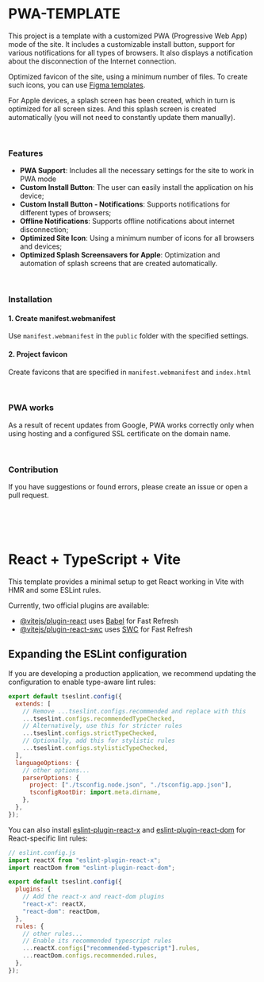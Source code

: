 # PWA-TEMPLATE

This project is a template with a customized PWA (Progressive Web App) mode of the site. It includes a customizable install button, support for various notifications for all types of browsers. It also displays a notification about the disconnection of the Internet connection.

Optimized favicon of the site, using a minimum number of files. To create such icons, you can use [Figma templates](https://www.figma.com/community/file/1380577671249157222/website-icon-adaptation).

For Apple devices, a splash screen has been created, which in turn is optimized for all screen sizes. And this splash screen is created automatically (you will not need to constantly update them manually).

<br />

### Features

- **PWA Support**: Includes all the necessary settings for the site to work in PWA mode
- **Custom Install Button**: The user can easily install the application on his device;
- **Custom Install Button - Notifications**: Supports notifications for different types of browsers;
- **Offline Notifications**: Supports offline notifications about internet disconnection;
- **Optimized Site Icon**: Using a minimum number of icons for all browsers and devices;
- **Optimized Splash Screensavers for Apple**: Optimization and automation of splash screens that are created automatically.

<br />

### Installation

#### 1. Create manifest.webmanifest

Use `manifest.webmanifest` in the `public` folder with the specified settings.

#### 2. Project favicon

Create favicons that are specified in `manifest.webmanifest` and `index.html`

<br />

### PWA works

As a result of recent updates from Google, PWA works correctly only when using hosting and a configured SSL certificate on the domain name.

<br />

### Contribution

If you have suggestions or found errors, please create an issue or open a pull request.

<br /><br /><br />

# React + TypeScript + Vite

This template provides a minimal setup to get React working in Vite with HMR and some ESLint rules.

Currently, two official plugins are available:

- [@vitejs/plugin-react](https://github.com/vitejs/vite-plugin-react/blob/main/packages/plugin-react/README.md) uses [Babel](https://babeljs.io/) for Fast Refresh
- [@vitejs/plugin-react-swc](https://github.com/vitejs/vite-plugin-react-swc) uses [SWC](https://swc.rs/) for Fast Refresh

## Expanding the ESLint configuration

If you are developing a production application, we recommend updating the configuration to enable type-aware lint rules:

```js
export default tseslint.config({
  extends: [
    // Remove ...tseslint.configs.recommended and replace with this
    ...tseslint.configs.recommendedTypeChecked,
    // Alternatively, use this for stricter rules
    ...tseslint.configs.strictTypeChecked,
    // Optionally, add this for stylistic rules
    ...tseslint.configs.stylisticTypeChecked,
  ],
  languageOptions: {
    // other options...
    parserOptions: {
      project: ["./tsconfig.node.json", "./tsconfig.app.json"],
      tsconfigRootDir: import.meta.dirname,
    },
  },
});
```

You can also install [eslint-plugin-react-x](https://github.com/Rel1cx/eslint-react/tree/main/packages/plugins/eslint-plugin-react-x) and [eslint-plugin-react-dom](https://github.com/Rel1cx/eslint-react/tree/main/packages/plugins/eslint-plugin-react-dom) for React-specific lint rules:

```js
// eslint.config.js
import reactX from "eslint-plugin-react-x";
import reactDom from "eslint-plugin-react-dom";

export default tseslint.config({
  plugins: {
    // Add the react-x and react-dom plugins
    "react-x": reactX,
    "react-dom": reactDom,
  },
  rules: {
    // other rules...
    // Enable its recommended typescript rules
    ...reactX.configs["recommended-typescript"].rules,
    ...reactDom.configs.recommended.rules,
  },
});
```
